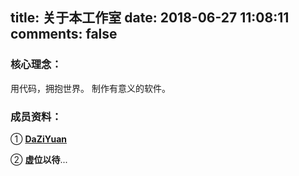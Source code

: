 title: 关于本工作室
date: 2018-06-27 11:08:11
comments: false
---
### 核心理念：
用代码，拥抱世界。
制作有意义的软件。


### 成员资料：


① [**DaZiYuan**](/members/DaZiYuan.html)

② **虚位以待**...